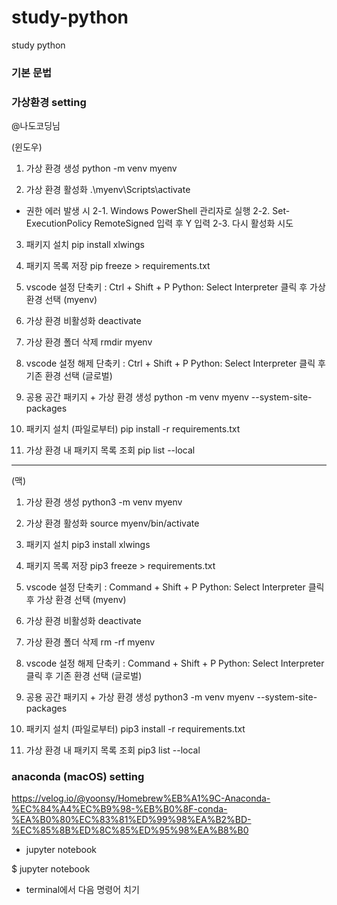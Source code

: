 # study-python
study python
### 기본 문법

### 가상환경 setting
@나도코딩님

(윈도우)

1. 가상 환경 생성
   python -m venv myenv

2. 가상 환경 활성화
   .\myenv\Scripts\activate

- 권한 에러 발생 시
  2-1. Windows PowerShell 관리자로 실행
  2-2. Set-ExecutionPolicy RemoteSigned 입력 후 Y 입력
  2-3. 다시 활성화 시도

3. 패키지 설치
   pip install xlwings

4. 패키지 목록 저장
   pip freeze > requirements.txt

5. vscode 설정
   단축키 : Ctrl + Shift + P
   Python: Select Interpreter 클릭 후 가상 환경 선택 (myenv)

6. 가상 환경 비활성화
   deactivate

7. 가상 환경 폴더 삭제
   rmdir myenv

8. vscode 설정 해제
   단축키 : Ctrl + Shift + P
   Python: Select Interpreter 클릭 후 기존 환경 선택 (글로벌)

9. 공용 공간 패키지 + 가상 환경 생성
   python -m venv myenv --system-site-packages

10. 패키지 설치 (파일로부터)
    pip install -r requirements.txt

11. 가상 환경 내 패키지 목록 조회
    pip list --local

---

(맥)

1. 가상 환경 생성
   python3 -m venv myenv

2. 가상 환경 활성화
   source myenv/bin/activate

3. 패키지 설치
   pip3 install xlwings

4. 패키지 목록 저장
   pip3 freeze > requirements.txt

5. vscode 설정
   단축키 : Command + Shift + P
   Python: Select Interpreter 클릭 후 가상 환경 선택 (myenv)

6. 가상 환경 비활성화
   deactivate

7. 가상 환경 폴더 삭제
   rm -rf myenv

8. vscode 설정 해제
   단축키 : Command + Shift + P
   Python: Select Interpreter 클릭 후 기존 환경 선택 (글로벌)

9. 공용 공간 패키지 + 가상 환경 생성
   python3 -m venv myenv --system-site-packages

10. 패키지 설치 (파일로부터)
    pip3 install -r requirements.txt

11. 가상 환경 내 패키지 목록 조회
    pip3 list --local

### anaconda (macOS) setting
https://velog.io/@yoonsy/Homebrew%EB%A1%9C-Anaconda-%EC%84%A4%EC%B9%98-%EB%B0%8F-conda-%EA%B0%80%EC%83%81%ED%99%98%EA%B2%BD-%EC%85%8B%ED%8C%85%ED%95%98%EA%B8%B0

- jupyter notebook

 $ jupyter notebook
- terminal에서 다음 명령어 치기